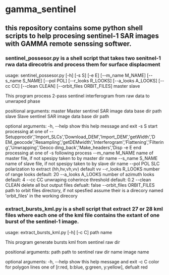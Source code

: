 # gamma_sentinel

## this repository contains some python shell scripts to help procesing sentinel-1 SAR images with GAMMA remote senssing softwer.

### sentinel_possesor.py is a shell script that takes two senitnel-1 rwa data direcotris and process them for surface displacment 

usage: sentinel_possesor.py [-h] [-s S] [-e E] [--m_name M_NAME] [--s_name S_NAME] [--pol POL] [--r_looks R_LOOKS]
                            [--a_looks A_LOOKS] [--cc CC] [--clean CLEAN] [--orbit_files ORBIT_FILES]
                            master slave

This program process 2-pass sentinel interferogram from raw data to unwraped phase

positional arguments:
  master                Master sentinel SAR image data base dir path
  slave                 Slave sentinel SAR image data base dir path

optional arguments:
  -h, --help            show this help message and exit
  -s S                  start processing at one of -- Setupprocdir','Import_SLCs','Download_DEM','Import_DEM','getWidth','D
                        EM_geocode','Resampling','getDEMwidth','Interferogram','Flattening','Filtering','Unwrapping','Geoco
                        ding_back','Make_headers','Disp
  -e E                  end processing at one of -s following process
  --m_name M_NAME       name of master file, if not spesipy taken to by master dir name
  --s_name S_NAME       name of slave file, if not spesipy taken to by slave dir name
  --pol POL             SLC polarization to extract (hh,hv,vh,vv) default vv
  --r_looks R_LOOKS     number of range looks default: 20
  --a_looks A_LOOKS     number of azimuth looks default: 4
  --cc CC               unwraping coherince threshold default: 0.2
  --clean CLEAN         delete all but output files defualt: false
  --orbit_files ORBIT_FILES
                        path to orbit files directory, if not spesfied assume their is a direcory named 'orbit_files' in
                        the working direcory
                        
### extract_bursts_kml.py is a shell script that extract 27 or 28 kml files where each one of the kml file contains the extant of one burst of the sentinel-1 image.
usage: extract_bursts_kml.py [-h] [-c C] path name

This program generate bursts kml from sentinel raw dir

positional arguments:
  path        path to sentinel raw dir
  name        image name

optional arguments:
  -h, --help  show this help message and exit
  -c C        color for polygon lines one of [r:red, b:blue, g:green, y:yellow], defualt red
